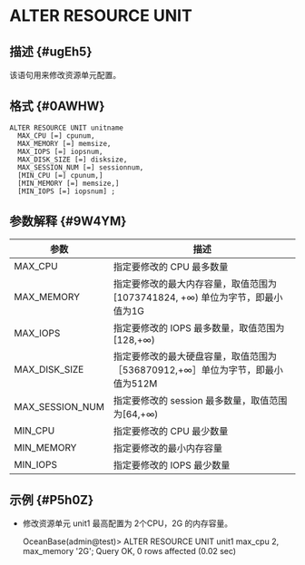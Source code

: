 ALTER RESOURCE UNIT 
========================================



描述 {#ugEh5}
-----------

该语句用来修改资源单元配置。

格式 {#0AWHW}
-----------

    ALTER RESOURCE UNIT unitname 
      MAX_CPU [=] cpunum, 
      MAX_MEMORY [=] memsize, 
      MAX_IOPS [=] iopsnum, 
      MAX_DISK_SIZE [=] disksize, 
      MAX_SESSION_NUM [=] sessionnum, 
      [MIN_CPU [=] cpunum,]
      [MIN_MEMORY [=] memsize,] 
      [MIN_IOPS [=] iopsnum] ;



参数解释 {#9W4YM}
-------------



|       参数        |                        描述                         |
|-----------------|---------------------------------------------------|
| MAX_CPU         | 指定要修改的 CPU 最多数量                                   |
| MAX_MEMORY      | 指定要修改的最大内存容量，取值范围为\[1073741824, +∞) 单位为字节，即最小值为1G |
| MAX_IOPS        | 指定要修改的 IOPS 最多数量，取值范围为\[128,+∞)                   |
| MAX_DISK_SIZE   | 指定要修改的最大硬盘容量，取值范围为［536870912,+∞］单位为字节，即最小值为512M   |
| MAX_SESSION_NUM | 指定要修改的 session 最多数量，取值范围为\[64,+∞)                 |
| MIN_CPU         | 指定要修改的 CPU 最少数量                                   |
| MIN_MEMORY      | 指定要修改的最小内存容量                                      |
| MIN_IOPS        | 指定要修改的 IOPS 最少数量                                  |



示例 {#P5h0Z}
-----------

* 修改资源单元 unit1 最高配置为 2个CPU，2G 的内存容量。




    OceanBase(admin@test)> ALTER RESOURCE UNIT unit1 max_cpu 2, max_memory '2G';
    Query OK, 0 rows affected (0.02 sec)



